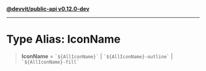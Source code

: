 [**@devvit/public-api v0.12.0-dev**](../README.md)

---

# Type Alias: IconName

> **IconName** = `` `${AllIconName}` `` \| `` `${AllIconName}-outline` `` \| `` `${AllIconName}-fill` ``
